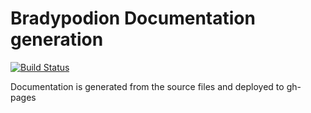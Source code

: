 # Bradypodion Documentation generation
[![Build Status](https://travis-ci.org/excellenteasy/docs.bradypodion.io.png)](https://travis-ci.org/excellenteasy/docs.bradypodion.io)

Documentation is generated from the source files and deployed to gh-pages
